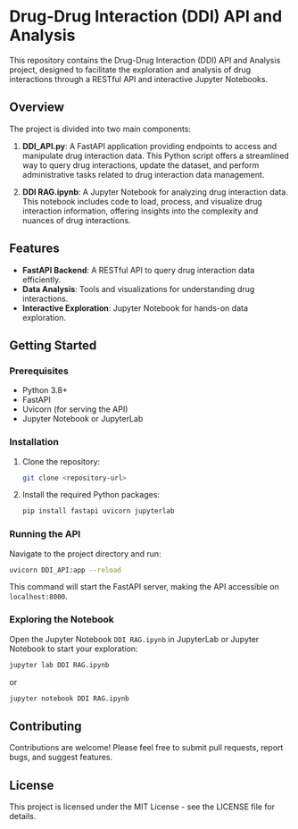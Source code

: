 # Drug-Drug Interaction (DDI) API and Analysis

This repository contains the Drug-Drug Interaction (DDI) API and Analysis project, designed to facilitate the exploration and analysis of drug interactions through a RESTful API and interactive Jupyter Notebooks. 

## Overview

The project is divided into two main components:

1. **DDI_API.py**: A FastAPI application providing endpoints to access and manipulate drug interaction data. This Python script offers a streamlined way to query drug interactions, update the dataset, and perform administrative tasks related to drug interaction data management.

2. **DDI RAG.ipynb**: A Jupyter Notebook for analyzing drug interaction data. This notebook includes code to load, process, and visualize drug interaction information, offering insights into the complexity and nuances of drug interactions.

## Features

- **FastAPI Backend**: A RESTful API to query drug interaction data efficiently.
- **Data Analysis**: Tools and visualizations for understanding drug interactions.
- **Interactive Exploration**: Jupyter Notebook for hands-on data exploration.

## Getting Started

### Prerequisites

- Python 3.8+
- FastAPI
- Uvicorn (for serving the API)
- Jupyter Notebook or JupyterLab

### Installation

1. Clone the repository:
   ```sh
   git clone <repository-url>
   ```
2. Install the required Python packages:
   ```sh
   pip install fastapi uvicorn jupyterlab
   ```

### Running the API

Navigate to the project directory and run:
```sh
uvicorn DDI_API:app --reload
```
This command will start the FastAPI server, making the API accessible on `localhost:8000`.

### Exploring the Notebook

Open the Jupyter Notebook `DDI RAG.ipynb` in JupyterLab or Jupyter Notebook to start your exploration:
```sh
jupyter lab DDI RAG.ipynb
```
or
```sh
jupyter notebook DDI RAG.ipynb
```

## Contributing

Contributions are welcome! Please feel free to submit pull requests, report bugs, and suggest features.

## License

This project is licensed under the MIT License - see the LICENSE file for details.
